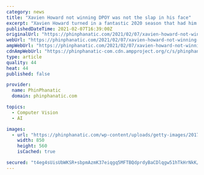 ```yaml
---
category: news
title: "Xavien Howard not winning DPOY was not the slap in his face"
excerpt: "Xavien Howard turned in a fantastic 2020 season that had him join an elite group of players throughout NFL history but in the end, he didn't win the NFL"
publishedDateTime: 2021-02-07T16:39:00Z
originalUrl: "https://phinphanatic.com/2021/02/07/xavien-howard-not-winning-dpoy-not-slap-face/"
webUrl: "https://phinphanatic.com/2021/02/07/xavien-howard-not-winning-dpoy-not-slap-face/"
ampWebUrl: "https://phinphanatic.com/2021/02/07/xavien-howard-not-winning-dpoy-not-slap-face/amp/"
cdnAmpWebUrl: "https://phinphanatic-com.cdn.ampproject.org/c/s/phinphanatic.com/2021/02/07/xavien-howard-not-winning-dpoy-not-slap-face/amp/"
type: article
quality: 44
heat: 44
published: false

provider:
  name: PhinPhanatic
  domain: phinphanatic.com

topics:
  - Computer Vision
  - AI

images:
  - url: "https://phinphanatic.com/wp-content/uploads/getty-images/2017/07/1284802285-850x560.jpeg"
    width: 850
    height: 560
    isCached: true

secured: "t4eg4sUisUbWKSR+sbpmAzmK37eiqgq5MFTBQdprdyBaCDlqgw51hTkHrNkK/pjf+824RDDQdBUAHWjC/vKBPniEPFUUDe9ShCdcV8ru71TaJz/Hc3xqU8IgtQSUyCvUXHif6JBHZ2z4J8xSgD8ku95B8ieo3aD2+ngBdhtGTeX3mQAuNLXAHfLXmm/ufZ9qc/mvts1IaQDmyPbGQmQYsI8Boo6jIlLe84GA0TBW4YJks2S55vRrXuE/+hsQ6fV2Y0RHhWFQhsXLlYbp+HckBlfWxY8ubabL/B+NF30wKAAeSectc1JkN4icC+ElaWh9Di5XsCnNycvZeSHdpZVEdNMIlORwIw/ol7vbvwhEW/M=;mbMDNU9RIAWEhH3yTj+8Jg=="
---
```


